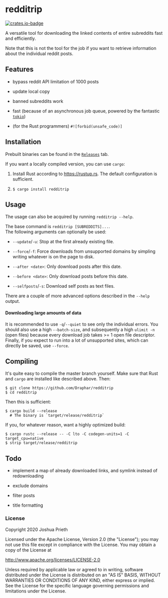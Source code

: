 # redditrip

[![crates.io-badge]][crates.io]

[crates.io-badge]: https://img.shields.io/crates/v/redditrip?style=flat-square 
[crates.io]: https://crates.io/crates/redditrip

A versatile tool for downloading the linked contents of entire subreddits fast and efficiently.

Note that this is not the tool for the job if you want to retrieve information about the individual reddit posts.

## Features

- bypass reddit API limitation of 1000 posts

- update local copy

- banned subreddits work

- fast (because of an asynchronous job queue, powered by the fantastic [`tokio`])

- (for the Rust programmers) `#![forbid(unsafe_code)]`

## Installation

Prebuilt binaries can be found in the [`Releases`] tab.

If you want a locally compiled version, you can use `cargo`:

1. Install Rust according to https://rustup.rs.
   The default configuration is sufficient.

2. `$ cargo install redditrip`

## Usage

The usage can also be acquired by running `redditrip --help`. 

The base command is `redditrip [SUBREDDITS]...`.  
The following arguments can optionally be used:

- `--update`/`-u`: Stop at the first already existing file.

- `--force`/`-f`: Force downloads from unsupported domains by simpling writing whatever is on the page to disk.

- `--after <date>`: Only download posts after this date.

- `--before <date>`: Only download posts before this date.

- `--selfposts`/`-s`: Download self posts as text files.

There are a couple of more advanced options described in the `--help` output.

#### Downloading large amounts of data

It is recommended to use `-q`/`--quiet` to see only the individual errors.
You should also use a high `--batch-size`, and subsequently a high `ulimit -n` (open files) because every download job takes >= 1 open file descriptor.
Finally, if you expect to run into a lot of unsupported sites, which can directly be saved, use `--force`.

## Compiling

It's quite easy to compile the master branch yourself.
Make sure that Rust and `cargo` are installed like described above.
Then:

```
$ git clone https://github.com/Draphar/redditrip
$ cd redditrip
```

Then this is sufficient:

```
$ cargo build --release
  # The binary is `target/release/redditrip`
```

If you, for whatever reason, want a highly optimized build:

```
$ cargo rustc --release -- -C lto -C codegen-units=1 -C target_cpu=native
$ strip target/release/redditrip
```

## Todo

- implement a map of already downloaded links, and symlink instead of redownloading

- exclude domains

- filter posts

- title formatting

### License

Copyright 2020 Joshua Prieth

Licensed under the Apache License, Version 2.0 (the "License");
you may not use this file except in compliance with the License.
You may obtain a copy of the License at

http://www.apache.org/licenses/LICENSE-2.0

Unless required by applicable law or agreed to in writing, software
distributed under the License is distributed on an "AS IS" BASIS,
WITHOUT WARRANTIES OR CONDITIONS OF ANY KIND, either express or implied.
See the License for the specific language governing permissions and
limitations under the License.

[`Releases`]: https://github.com/Draphar/redditrip/releases
[`tokio`]: https://tokio.rs/
